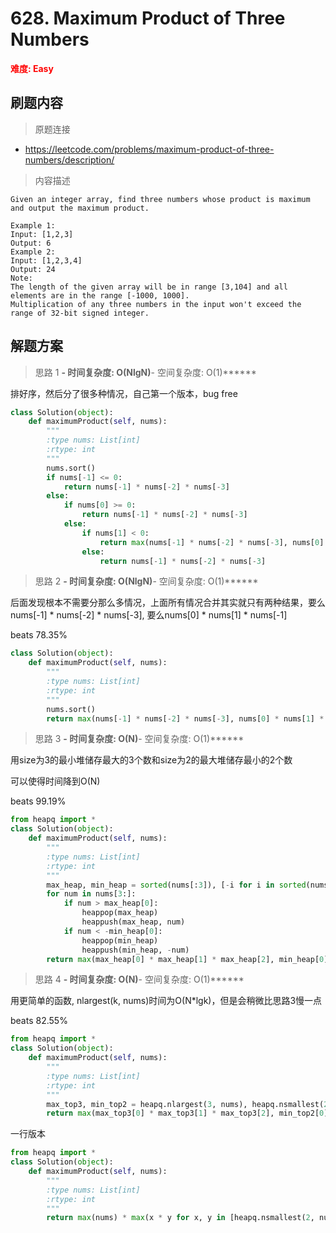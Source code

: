 # 628. Maximum Product of Three Numbers

**<font color=red>难度: Easy</font>**

## 刷题内容

> 原题连接

* https://leetcode.com/problems/maximum-product-of-three-numbers/description/

> 内容描述

```
Given an integer array, find three numbers whose product is maximum and output the maximum product.

Example 1:
Input: [1,2,3]
Output: 6
Example 2:
Input: [1,2,3,4]
Output: 24
Note:
The length of the given array will be in range [3,104] and all elements are in the range [-1000, 1000].
Multiplication of any three numbers in the input won't exceed the range of 32-bit signed integer.
```

## 解题方案

> 思路 1
******- 时间复杂度: O(NlgN)******- 空间复杂度: O(1)******

排好序，然后分了很多种情况，自己第一个版本，bug free

```python
class Solution(object):
    def maximumProduct(self, nums):
        """
        :type nums: List[int]
        :rtype: int
        """
        nums.sort()
        if nums[-1] <= 0:
            return nums[-1] * nums[-2] * nums[-3]
        else:
            if nums[0] >= 0:
                return nums[-1] * nums[-2] * nums[-3]
            else:
                if nums[1] < 0:
                    return max(nums[-1] * nums[-2] * nums[-3], nums[0] * nums[1] * nums[-1])
                else:
                    return nums[-1] * nums[-2] * nums[-3]
```





> 思路 2
******- 时间复杂度: O(NlgN)******- 空间复杂度: O(1)******


后面发现根本不需要分那么多情况，上面所有情况合并其实就只有两种结果，要么nums[-1] * nums[-2] * nums[-3], 要么nums[0] * nums[1] * nums[-1]

beats 78.35%

```python
class Solution(object):
    def maximumProduct(self, nums):
        """
        :type nums: List[int]
        :rtype: int
        """
        nums.sort()
        return max(nums[-1] * nums[-2] * nums[-3], nums[0] * nums[1] * nums[-1])
```


> 思路 3
******- 时间复杂度: O(N)******- 空间复杂度: O(1)******

用size为3的最小堆储存最大的3个数和size为2的最大堆储存最小的2个数

可以使得时间降到O(N)

beats 99.19%

```python
from heapq import *
class Solution(object):
    def maximumProduct(self, nums):
        """
        :type nums: List[int]
        :rtype: int
        """    
        max_heap, min_heap = sorted(nums[:3]), [-i for i in sorted(nums[:3])[:2]]
        for num in nums[3:]:
            if num > max_heap[0]:
                heappop(max_heap)
                heappush(max_heap, num)
            if num < -min_heap[0]:
                heappop(min_heap)
                heappush(min_heap, -num)
        return max(max_heap[0] * max_heap[1] * max_heap[2], min_heap[0] * min_heap[1] * max(max_heap))
```

> 思路 4
******- 时间复杂度: O(N)******- 空间复杂度: O(1)******

用更简单的函数, nlargest(k, nums)时间为O(N*lgk)，但是会稍微比思路3慢一点

beats 82.55%

```python
from heapq import *
class Solution(object):
    def maximumProduct(self, nums):
        """
        :type nums: List[int]
        :rtype: int
        """    
        max_top3, min_top2 = heapq.nlargest(3, nums), heapq.nsmallest(2, nums)
        return max(max_top3[0] * max_top3[1] * max_top3[2], min_top2[0] * min_top2[1] * max_top3[0])
```

一行版本

```python
from heapq import *
class Solution(object):
    def maximumProduct(self, nums):
        """
        :type nums: List[int]
        :rtype: int
        """    
        return max(nums) * max(x * y for x, y in [heapq.nsmallest(2, nums), heapq.nlargest(3, nums)[1:]])
```






























